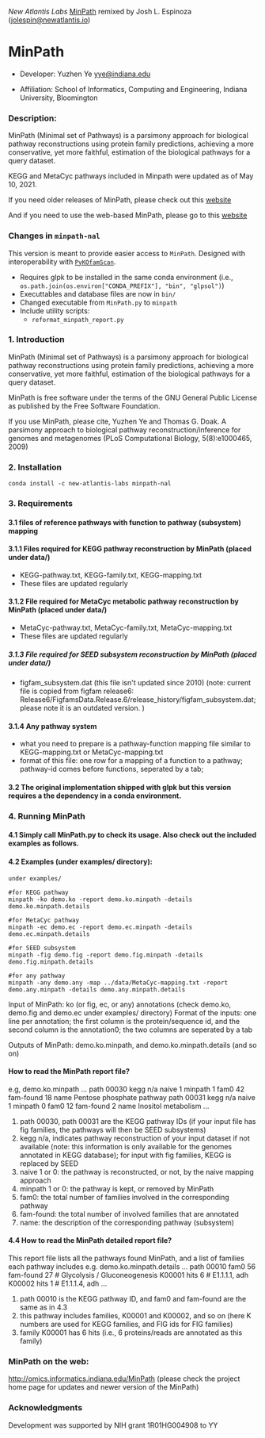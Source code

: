*New Atlantis Labs* [MinPath](https://github.com/mgtools/MinPath) remixed by Josh L. Espinoza (jolespin@newatlantis.io)

# MinPath

* Developer: Yuzhen Ye <yye@indiana.edu>

* Affiliation: School of Informatics, Computing and Engineering, Indiana University, Bloomington

### Description:

MinPath (Minimal set of Pathways) is a parsimony approach for biological pathway reconstructions using protein family predictions, achieving a more conservative, yet more faithful, estimation of the biological pathways for a query dataset.

KEGG and MetaCyc pathways included in Minpath were updated as of May 10, 2021. 

If you need older releases of MinPath, please check out this [website](https://omics.informatics.indiana.edu/MinPath/)

And if you need to use the web-based MinPath, please go to this [website](https://omics.informatics.indiana.edu/MinPath/run.php)

### Changes in `minpath-nal`
This version is meant to provide easier access to `MinPath`. Designed with interoperability with [`PyKOfamScan`](https://github.com/jolespin/pykofamscan). 

* Requires glpk to be installed in the same conda environment (i.e., `os.path.join(os.environ["CONDA_PREFIX"], "bin", "glpsol")`)
* Executtables and database files are now in `bin/`
* Changed executable from `MinPath.py` to `minpath`
* Include utility scripts: 
    * `reformat_minpath_report.py`

### 1. Introduction
MinPath (Minimal set of Pathways) is a parsimony approach for biological pathway reconstructions 
using protein family predictions, achieving a more conservative, yet more faithful, estimation of 
the biological pathways for a query dataset.

MinPath is free software under the terms of the GNU General Public
License as published by the Free Software Foundation.

If you use MinPath, please cite,
Yuzhen Ye and Thomas G. Doak. A parsimony approach to biological pathway reconstruction/inference 
for genomes and metagenomes (PLoS Computational Biology, 5(8):e1000465, 2009)

### 2. Installation

```
conda install -c new-atlantis-labs minpath-nal
```

### 3. Requirements
#### 3.1 files of reference pathways with function to pathway (subsystem) mapping
#### 3.1.1 Files required for KEGG pathway reconstruction by MinPath (placed under data/)
* KEGG-pathway.txt, KEGG-family.txt, KEGG-mapping.txt
* These files are updated regularly

#### 3.1.2 File required for MetaCyc metabolic pathway reconstruction by MinPath (placed under data/)
* MetaCyc-pathway.txt, MetaCyc-family.txt, MetaCyc-mapping.txt 
* These files are updated regularly

##### 3.1.3 File required for SEED subsystem reconstruction by MinPath (placed under data/)
* figfam_subsystem.dat (this file isn't updated since 2010)
(note: current file is copied from figfam release6: 
    Release6/FigfamsData.Release.6/release_history/figfam_subsystem.dat; 
    please note it is an outdated version. )

#### 3.1.4 Any pathway system
* what you need to prepare is a pathway-function mapping file similar to KEGG-mapping.txt or MetaCyc-mapping.txt
* format of this file: one row for a mapping of a function to a pathway; pathway-id comes before functions, seperated by a tab;

#### 3.2 The original implementation shipped with glpk but this version requires a the dependency in a conda environment.

### 4. Running MinPath
#### 4.1 Simply call MinPath.py to check its usage. Also check out the included examples as follows.

#### 4.2 Examples (under examples/ directory):
    under examples/

```
#for KEGG pathway
minpath -ko demo.ko -report demo.ko.minpath -details demo.ko.minpath.details

#for MetaCyc pathway
minpath -ec demo.ec -report demo.ec.minpath -details demo.ec.minpath.details

#for SEED subsystem
minpath -fig demo.fig -report demo.fig.minpath -details demo.fig.minpath.details

#for any pathway
minpath -any demo.any -map ../data/MetaCyc-mapping.txt -report demo.any.minpath -details demo.any.minpath.details
```

Input of MinPath: ko (or fig, ec, or any) annotations (check demo.ko, demo.fig and demo.ec under examples/ directory)
Format of the inputs: 
    one line per annotation;
    the first column is the protein/sequence id, and the second column is the annotation0;
    the two columns are seperated by a tab

Outputs of MinPath: demo.ko.minpath, and demo.ko.minpath.details (and so on) 

#### How to read the MinPath report file?
e.g, demo.ko.minpath
...
path 00030 kegg n/a  naive 1  minpath 1  fam0  42  fam-found  18  name  Pentose phosphate pathway
path 00031 kegg n/a  naive 1  minpath 0  fam0  12  fam-found  2  name  Inositol metabolism
...
1) path 00030, path 00031 are the KEGG pathway IDs (if your input file has fig families, the pathways will then be SEED subsystems)
2) kegg n/a, indicates pathway reconstruction of your input dataset if not available (note: this information is only available for the genomes annotated 
    in KEGG database); for input with fig families, KEGG is replaced by SEED 
3) naive 1 or 0: the pathway is reconstructed, or not, by the naive mapping approach
4) minpath 1 or 0: the pathway is kept, or removed by MinPath
5) fam0: the total number of families involved in the corresponding pathway
6) fam-found: the total number of involved families that are annotated
7) name: the description of the corresponding pathway (subsystem)

#### 4.4 How to read the MinPath detailed report file?
This report file lists all the pathways found MinPath, and a list of families each pathway includes
e.g. demo.ko.minpath.details
...
path 00010 fam0 56 fam-found 27 # Glycolysis / Gluconeogenesis
    K00001 hits 6 # E1.1.1.1, adh
    K00002 hits 1 # E1.1.1.4, adh
...
1) path 00010 is the KEGG pathway ID, and fam0 and fam-found are the same as in 4.3
2) this pathway includes families, K00001 and K00002, and so on 
    (here K numbers are used for KEGG families, and FIG ids for FIG families)
3) family K00001 has 6 hits (i.e., 6 proteins/reads are annotated as this family)

### MinPath on the web:
http://omics.informatics.indiana.edu/MinPath
(please check the project home page for updates and newer version of the MinPath)

### Acknowledgments
Development was supported by NIH grant 1R01HG004908 to YY
